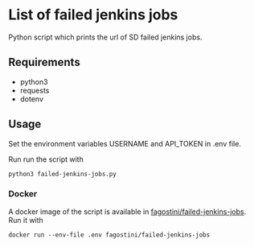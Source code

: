 # List of failed jenkins jobs

Python script which prints the url of SD failed jenkins jobs.

## Requirements

* python3
* requests
* dotenv

## Usage

Set the environment variables USERNAME and API_TOKEN in .env file.  

Run run the script with

`python3 failed-jenkins-jobs.py`

### Docker

A docker image of the script is available in [fagostini/failed-jenkins-jobs](https://hub.docker.com/r/fagostini/failed-jenkins-jobs/tags).  
Run it with

`docker run --env-file .env fagostini/failed-jenkins-jobs`
